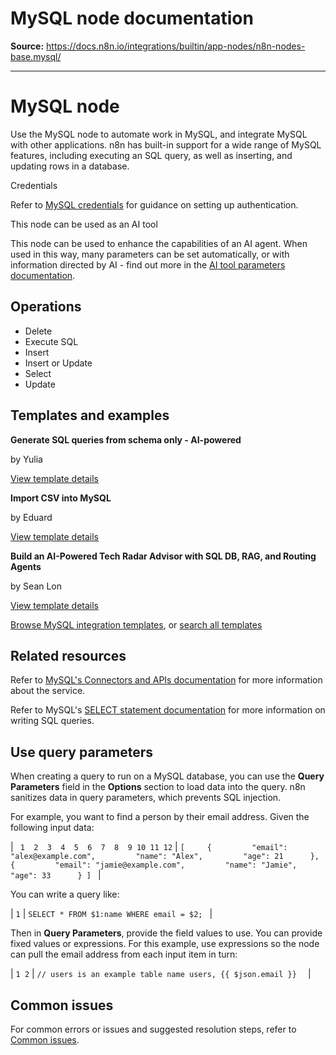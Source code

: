 # MySQL node documentation

**Source:** https://docs.n8n.io/integrations/builtin/app-nodes/n8n-nodes-base.mysql/

---

# MySQL node

Use the MySQL node to automate work in MySQL, and integrate MySQL with other applications. n8n has built-in support for a wide range of MySQL features, including executing an SQL query, as well as inserting, and updating rows in a database.

Credentials

Refer to [MySQL credentials](../../credentials/mysql/) for guidance on setting up authentication.

This node can be used as an AI tool

This node can be used to enhance the capabilities of an AI agent. When used in this way, many parameters can be set automatically, or with information directed by AI - find out more in the [AI tool parameters documentation](../../../../advanced-ai/examples/using-the-fromai-function/).

## Operations

- Delete
- Execute SQL
- Insert
- Insert or Update
- Select
- Update

## Templates and examples

**Generate SQL queries from schema only - AI-powered**

by Yulia

[View template details](https://n8n.io/workflows/2508-generate-sql-queries-from-schema-only-ai-powered/)

**Import CSV into MySQL**

by Eduard

[View template details](https://n8n.io/workflows/1839-import-csv-into-mysql/)

**Build an AI-Powered Tech Radar Advisor with SQL DB, RAG, and Routing Agents**

by Sean Lon

[View template details](https://n8n.io/workflows/3151-build-an-ai-powered-tech-radar-advisor-with-sql-db-rag-and-routing-agents/)

[Browse MySQL integration templates](https://n8n.io/integrations/mysql/), or [search all templates](https://n8n.io/workflows/)

## Related resources

Refer to [MySQL's Connectors and APIs documentation](https://dev.mysql.com/doc/index-connectors.html) for more information about the service.

Refer to MySQL's [SELECT statement documentation](https://dev.mysql.com/doc/refman/8.4/en/select.html) for more information on writing SQL queries.

## Use query parameters

When creating a query to run on a MySQL database, you can use the **Query Parameters** field in the **Options** section to load data into the query. n8n sanitizes data in query parameters, which prevents SQL injection.

For example, you want to find a person by their email address. Given the following input data:

| ```  1  2  3  4  5  6  7  8  9 10 11 12 ``` | ``` [     {         "email": "alex@example.com",         "name": "Alex",         "age": 21      },     {         "email": "jamie@example.com",         "name": "Jamie",         "age": 33      } ]  ``` |

You can write a query like:

| ``` 1 ``` | ``` SELECT * FROM $1:name WHERE email = $2;  ``` |

Then in **Query Parameters**, provide the field values to use. You can provide fixed values or expressions. For this example, use expressions so the node can pull the email address from each input item in turn:

| ``` 1 2 ``` | ``` // users is an example table name users, {{ $json.email }}   ``` |

## Common issues

For common errors or issues and suggested resolution steps, refer to [Common issues](common-issues/).
